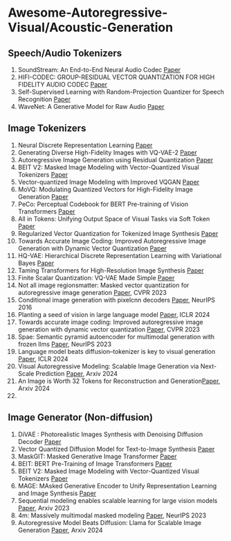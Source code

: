 # Awesome-Autoregressive-Visual/Acoustic-Generation

## Speech/Audio Tokenizers

1. SoundStream: An End-to-End Neural Audio Codec [Paper](https://arxiv.org/pdf/2107.03312)
2. HIFI-CODEC: GROUP-RESIDUAL VECTOR QUANTIZATION FOR HIGH FIDELITY AUDIO CODEC [Paper](https://arxiv.org/pdf/2305.02765)
3. Self-Supervised Learning with Random-Projection Quantizer for Speech Recognition [Paper](https://arxiv.org/pdf/2202.01855)
4. WaveNet: A Generative Model for Raw Audio [Paper](https://arxiv.org/pdf/1609.03499)

## Image Tokenizers

1. Neural Discrete Representation Learning [Paper](https://arxiv.org/abs/1711.00937)
2. Generating Diverse High-Fidelity Images with VQ-VAE-2 [Paper](https://arxiv.org/abs/1906.00446)
3. Autoregressive Image Generation using Residual Quantization [Paper](https://arxiv.org/pdf/2203.01941)
4. BEIT V2: Masked Image Modeling with Vector-Quantized Visual Tokenizers [Paper](https://arxiv.org/pdf/2208.06366)
5. Vector-quantized Image Modeling with Improved VQGAN [Paper](https://arxiv.org/pdf/2110.04627)
6. MoVQ: Modulating Quantized Vectors for High-Fidelity Image Generation [Paper](https://arxiv.org/abs/2209.09002)
7. PeCo: Perceptual Codebook for BERT Pre-training of Vision Transformers [Paper](https://arxiv.org/pdf/2111.12710)
8. All in Tokens: Unifying Output Space of Visual Tasks via Soft Token [Paper](https://arxiv.org/pdf/2301.02229)
9. Regularized Vector Quantization for Tokenized Image Synthesis [Paper](https://arxiv.org/pdf/2303.06424)
10. Towards Accurate Image Coding: Improved Autoregressive Image Generation with Dynamic Vector Quantization [Paper](https://arxiv.org/pdf/2305.11718)
11. HQ-VAE: Hierarchical Discrete Representation Learning with Variational Bayes [Paper](https://arxiv.org/pdf/2401.00365)
12. Taming Transformers for High-Resolution Image Synthesis [Paper](https://arxiv.org/pdf/2012.09841)
13. Finite Scalar Quantization: VQ-VAE Made Simple [Paper](https://arxiv.org/abs/2309.15505)
14. Not all image regionsmatter: Masked vector quantization for autoregressive image generation [Paper](https://openaccess.thecvf.com/content/CVPR2023/papers/Huang_Not_All_Image_Regions_Matter_Masked_Vector_Quantization_for_Autoregressive_CVPR_2023_paper.pdf), CVPR 2023
15. Conditional image generation with pixelcnn decoders [Paper](https://proceedings.neurips.cc/paper_files/paper/2016/file/b1301141feffabac455e1f90a7de2054-Paper.pdf), NeurIPS 2016
16. Planting a seed of vision in large language model [Paper](https://openreview.net/pdf?id=0Nui91LBQS), ICLR 2024
17. Towards accurate image coding: Improved autoregressive image generation with dynamic vector quantization [Paper](https://openaccess.thecvf.com/content/CVPR2023/papers/Huang_Towards_Accurate_Image_Coding_Improved_Autoregressive_Image_Generation_With_Dynamic_CVPR_2023_paper.pdf), CVPR 2023
18. Spae: Semantic pyramid autoencoder for multimodal generation with frozen llms [Paper](https://proceedings.neurips.cc/paper_files/paper/2023/file/a526cc8f6ffb74bedb6ff313e3fdb450-Paper-Conference.pdf), NeurIPS 2023
19. Language model beats diffusion–tokenizer is key to visual generation [Paper](https://openreview.net/pdf?id=gzqrANCF4g), ICLR 2024
20. Visual Autoregressive Modeling: Scalable Image Generation via Next-Scale Prediction [Paper](https://arxiv.org/abs/2404.02905), Arxiv 2024
21. An Image is Worth 32 Tokens for Reconstruction and Generation[Paper](https://arxiv.org/pdf/2406.07550), Arxiv 2024
22. 


## Image Generator (Non-diffusion)

1. DiVAE : Photorealistic Images Synthesis with Denoising Diffusion Decoder [Paper](https://arxiv.org/pdf/2206.00386)
2. Vector Quantized Diffusion Model for Text-to-Image Synthesis [Paper](https://arxiv.org/pdf/2111.14822)
3. MaskGIT: Masked Generative Image Transformer [Paper](https://arxiv.org/pdf/2202.04200)
4. BEIT: BERT Pre-Training of Image Transformers [Paper](https://arxiv.org/pdf/2106.08254)
5. BEIT V2: Masked Image Modeling with Vector-Quantized Visual Tokenizers [Paper](https://arxiv.org/pdf/2208.06366)
6. MAGE: MAsked Generative Encoder to Unify Representation Learning and Image Synthesis [Paper](https://arxiv.org/pdf/2211.09117)
7. Sequential modeling enables scalable learning for large vision models [Paper](https://arxiv.org/abs/2312.00785), Arxiv 2023
8.  4m: Massively multimodal masked modeling [Paper](https://openreview.net/pdf?id=TegmlsD8oQ), NeurIPS 2023
9.  Autoregressive Model Beats Diffusion: Llama for Scalable Image Generation [Paper](https://arxiv.org/abs/2406.06525), Arxiv 2024
